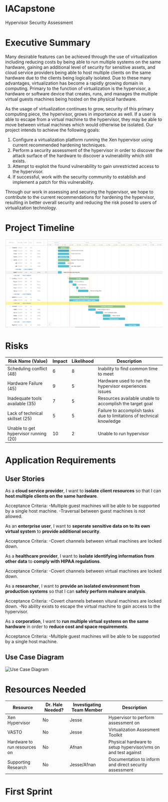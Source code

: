 # IACapstone
Hypervisor Security Assessment

# Executive Summary

Many desirable features can be achieved through the use of virtualization including reducing costs by being able to run multiple systems on the same hardware, gaining an additional level of security for sensitive assets, and  cloud service providers being able to host multiple clients on the same hardware due to the clients being logically isolated.  Due to these many advantages, virtualization has become a rapidly growing domain in computing.  Primary to the function of virtualization is the hypervisor, a hardware or software device that creates, runs, and manages the multiple virtual guests machines being hosted on the physical hardware.
   
As the usage of virtualization continues to grow, security of this primary computing piece, the hypervisor, grows in importance as well.  If a user is able to escape from a virtual machine to the hypervisor, they may be able to move between virtual machines which would otherwise be isolated.  Our project intends to achieve the following goals:
  1. Configure a virtualization platform running the Xen hypervisor using current recommended hardening techniques.
  2. Perform a security assessment of the hypervisor in order to discover the attack surface of the hardware to discover a vulnerability which still exists.
  3. Attempt to exploit the found vulnerability to gain unrestricted access to the hypervisor.
  4. If successful, work with the security community to establish and implement a patch for this vulnerability.
   
Through our work in assessing and securing the hypervisor, we hope to contribute to the current recommendations for hardening the hypervisor, resulting in better overall security and reducing the risk posed to users of virtualization technology.

# Project Timeline

![Gantt Chart](https://github.com/jhembree/IACapstone/blob/master/Gantt%20Chart.PNG)

# Risks

|Risk Name (Value)| Impact | Likelihood | Description |
|-----------------|--------|-----------|-------------|
|Scheduling conflict (48) | 6 | 8 | Inability to find common time to meet |
|Hardware Failure (45) | 9 | 5 | Hardware used to run the hypervisor experiences issues |
|Inadequate tools available (35) | 7 | 5 | Resources available unable to accomplish the target goal |
|Lack of technical skillset (25) | 5 | 5 | Failure to accomplish tasks due to limitations of technical knowledge |
|Unable to get hypervisor running (20) | 10 | 2 | Unable to run hypervisor |

# Application Requirements

## User Stories

As a **cloud service provider**, I want to **isolate client resources** so that I can **host multiple clients on the same hardware**.

Acceptance Criteria:
  -Multiple guest machines will be able to be supported by a single host machine.
  -Traversal between guest machines is not allowed.

As an **enterprise user**, I want to **seperate sensitive data on to its own virtual system** to **provide additional security**.

Acceptance Criteria:
  -Covert channels between virtual machines are locked down.

As a **healthcare provider**, I want to **isolate identifying information from other data** to **comply with HIPAA regulations**.

Acceptance Criteria:
  -Covert channels between virtual machines are locked down.

As a **researcher**, I want to **provide an isolated environment from production systems** so that I can **safely perform malware analysis**.

Acceptance Criteria:
  -Covert channels between vitural machines are locked down.
  -No ability exists to escape the virtual machine to gain access to the hypervisor.

As a **corporation**, I want to **run multiple virtual systems on the same hardware** in order to **reduce cost and space requirements**.

Acceptance Criteria:
  -Multiple guest machines will be able to be supported by a single host machine.

## Use Case Diagram

![Use Case Diagram](https://www.lucidchart.com/documents/edit/f0f7560f-db66-4d11-9ca7-3bdb4cb0d108#)

# Resources Needed

|Resource| Dr. Hale Needed? | Investigating Team Member | Description |
|--------|------------------|---------------------------|-------------|
|Xen Hypervisor| No | Jesse | Hypervisor to perform assessment on |
|VASTO| No | Jesse | Virtualization Assesment Toolkit | 
|Hardware to run resources on | No | Afnan | Physical hardware to setup hypervisor/vms on and test against|
|Supporting Research | No | Jesse/Afnan | Documentation to inform and direct security assessment|

# First Sprint
